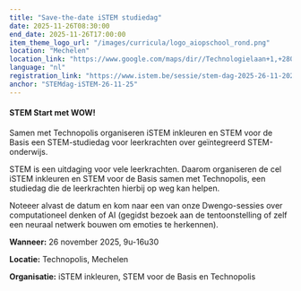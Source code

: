 ```yaml
---
title: "Save-the-date iSTEM studiedag"
date: 2025-11-26T08:30:00
end_date: 2025-11-26T17:00:00
item_theme_logo_url: "/images/curricula/logo_aiopschool_rond.png"
location: "Mechelen"
location_link: "https://www.google.com/maps/dir//Technologielaan+1,+2800+Mechelen/@51.0018261,4.3876861,12z/data=!4m8!4m7!1m0!1m5!1m1!1s0x47c3e670f29e608b:0xb3c2de22448af882!2m2!1d4.4700864!2d51.0018551?entry=ttu&g_ep=EgoyMDI1MDUwNy4wIKXMDSoASAFQAw%3D%3D"
language: "nl"
registration_link: "https://www.istem.be/sessie/stem-dag-2025-26-11-2025-technopolis-mechelen/"
anchor: "STEMdag-iSTEM-26-11-25"
---
```

#### STEM Start met WOW!
Samen met Technopolis organiseren iSTEM inkleuren en STEM voor de Basis een STEM-studiedag voor leerkrachten over geïntegreerd STEM-onderwijs. <br>

STEM is een uitdaging voor vele leerkrachten. Daarom organiseren de cel iSTEM inkleuren en STEM voor de Basis samen met Technopolis,  een studiedag die de leerkrachten hierbij op weg kan helpen. 

Noteeer alvast de datum en kom naar een van onze Dwengo-sessies over computationeel denken of AI (gegidst bezoek aan de tentoonstelling of zelf een neuraal netwerk bouwen om emoties te herkennen). 

**Wanneer:** 26 november 2025, 9u-16u30

**Locatie:** Technopolis, Mechelen

**Organisatie:** iSTEM inkleuren, STEM voor de Basis en Technopolis
